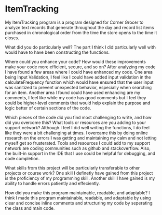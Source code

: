 # ItemTracking
My ItemTracking program is a program designed for Corner Grocer to analyze text records that generate throughout the day and record list items purchased in chronological order from the time the store opens to the time it closes. 

What did you do particularly well?
The part I think I did particularly well with would have to have been constructing the functions.

Where could you enhance your code? How would these improvements make your code more efficient, secure, and so on?
After analyzing my code I have found a few areas where I could have enhanced my code. One area being Input Validation, 
I feel like I could have added input validation in the calculateFrequency function which would have ensured that the 
user input was sanitized to prevent unexpected behavior, especially when searching for an item.
Another area I found could have used enhancing are my comments, I feel like while my code has good comments 
but I feel they could be higher-level comments that would help explain the purpose and logic better of certain sections of the code.

Which pieces of the code did you find most challenging to write, and how did you overcome this? What tools or resources are you adding to your support network?
Although I feel I did well writing the functions, I do feel like they were a bit challenging at times. 
I overcame this by doing online research on the errors I was getting and maintaining my calm and not letting myself get so frusterated. 
Tools and resources I could add to my support network are coding communities such as github and stackoverflow. 
Also, the built-in support in the IDE that I use could be helpful for debugging, and code completion.

What skills from this project will be particularly transferable to other projects or course work?
One skill I definetly have gained from this project is the proficiency of my programming skill. 
Another skill I have gained is my ability to handle errors patiently and effeciently. 

How did you make this program maintainable, readable, and adaptable?
I think I made this program maintainable, readable, and adaptable by using clear and concise inline comments 
and structuring my code by seperating the class and main code.   


